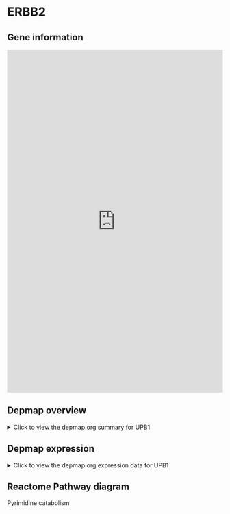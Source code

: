 <h1>ERBB2</h1>

<h2>Gene information</h2>
<iframe src="https://depmap.org/portal/gene/UPB1?tab=about" style="border:none;width:100%;height:800px"></iframe>

<h2>Depmap overview</h2>
<details>
  <summary>Click to view the depmap.org summary for UPB1</summary>
  <iframe src="https://depmap.org/portal/gene/UPB1?tab=overview" style="border:none;width:100%;height:800px"></iframe>
</details>

<h2>Depmap expression</h2>
<details>
  <summary>Click to view the depmap.org expression data for UPB1</summary>
  <iframe src="https://depmap.org/portal/gene/UPB1?tab=characterization" style="border:none;width:100%;height:800px"></iframe>
</details>



<h2>Reactome Pathway diagram</h2>
Pyrimidine catabolism
<div id="diagramHolder"></div>

<script>
    //Creating the Reactome Diagram widget
    //Take into account a proxy needs to be set up in your server side pointing to www.reactome.org
    function onReactomeDiagramReady(){  //This function is automatically called when the widget code is ready to be used
        var diagram = Reactome.Diagram.create({
            "placeHolder" : "diagramHolder",
            "width" : 900,
            "height" : 500
        });

        //Initialising it to the "Hemostasis" pathway
        diagram.loadDiagram("R-HSA-73621");

        //Adding different listeners

        diagram.onDiagramLoaded(function (loaded) {
            console.info("Loaded ", loaded);
            diagram.flagItems("BAD");
	    diagram.flagItems("Q92934");
            if (loaded == "R-HSA-73621") diagram.selectItem("R-HSA-73621");
        });

     }
</script>



